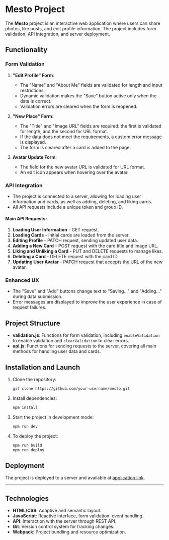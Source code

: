 # Mesto Project

The **Mesto** project is an interactive web application where users can share photos, like posts, and edit profile information. The project includes form validation, API integration, and server deployment.

## Functionality

### Form Validation
1. **"Edit Profile" Form**:
    - The "Name" and "About Me" fields are validated for length and input restrictions.
    - Dynamic validation makes the "Save" button active only when the data is correct.
    - Validation errors are cleared when the form is reopened.

2. **"New Place" Form**:
    - The "Title" and "Image URL" fields are required: the first is validated for length, and the second for URL format.
    - If the data does not meet the requirements, a custom error message is displayed.
    - The form is cleared after a card is added to the page.

3. **Avatar Update Form**:
    - The field for the new avatar URL is validated for URL format.
    - An edit icon appears when hovering over the avatar.

### API Integration
- The project is connected to a server, allowing for loading user information and cards, as well as adding, deleting, and liking cards.
- All API requests include a unique token and group ID.

#### Main API Requests:
1. **Loading User Information** - GET request.
2. **Loading Cards** - Initial cards are loaded from the server.
3. **Editing Profile** - PATCH request, sending updated user data.
4. **Adding a New Card** - POST request with the card title and image URL.
5. **Liking and Unliking a Card** - PUT and DELETE requests to manage likes.
6. **Deleting a Card** - DELETE request with the card ID.
7. **Updating User Avatar** - PATCH request that accepts the URL of the new avatar.

### Enhanced UX
- The "Save" and "Add" buttons change text to "Saving..." and "Adding..." during data submission.
- Error messages are displayed to improve the user experience in case of request failures.

## Project Structure

- **validation.js**: Functions for form validation, including `enableValidation` to enable validation and `clearValidation` to clear errors.
- **api.js**: Functions for sending requests to the server, covering all main methods for handling user data and cards.

## Installation and Launch

1. Clone the repository:
    ```bash
    git clone https://github.com/your-username/mesto.git
    ```

2. Install dependencies:
    ```bash
    npm install
    ```

3. Start the project in development mode:
    ```bash
    npm run dev
    ```

4. To deploy the project:
    ```bash
    npm run build
    npm run deploy
    ```

## Deployment
The project is deployed to a server and available at [application link](https://mitenval.github.io/mesto-project-ff/).

---

## Technologies
- **HTML/CSS**: Adaptive and semantic layout.
- **JavaScript**: Reactive interface, form validation, event handling.
- **API**: Interaction with the server through REST API.
- **Git**: Version control system for tracking changes.
- **Webpack**: Project bundling and resource optimization.
